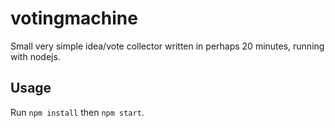 # votingmachine
Small very simple idea/vote collector written in perhaps 20 minutes, running with nodejs.

## Usage
Run `npm install` then `npm start`.
